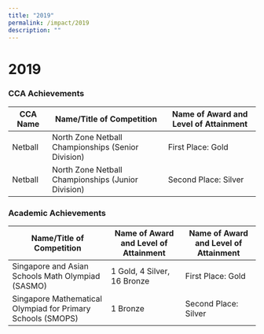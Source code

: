 ```yaml
---
title: "2019"
permalink: /impact/2019
description: ""
---
```

# **2019**

### CCA Achievements

| CCA Name  	| Name/Title of Competition  	| Name of Award and Level of Attainment  	|
|---	|---	|---	|
| Netball 	| North Zone Netball Championships (Senior Division) 	| First Place: Gold 	|
| Netball 	| North Zone Netball Championships (Junior Division) 	| Second Place: Silver 	|

### Academic Achievements

| Name/Title of Competition  	| Name of Award and Level of Attainment  	| Name of Award and Level of Attainment  	|
|---	|---	|---	|
| Singapore and Asian Schools Math Olympiad (SASMO) 	| 1 Gold, 4 Silver, 16 Bronze 	| First Place: Gold 	|
| Singapore Mathematical Olympiad for Primary Schools (SMOPS) 	| 1 Bronze 	| Second Place: Silver 	|